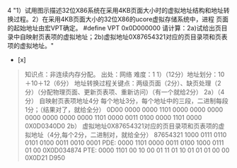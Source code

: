 4
"1）试用图示描述32位X86系统在采用4KB页面大小时的虚拟地址结构和地址转换过程。2）在采用4KB页面大小的32位X86的ucore虚拟存储系统中，进程
页面的起始地址由宏VPT确定。 #define VPT 0x0D000000
请计算：2a)试给出页目录中自映射页表项的虚拟地址；2b)虚拟地址0X87654321对应的页目录项和页表项的虚拟地址。"
- [x]  

> 知识点：非连续内存分配。
> 出处：网络
> 难度：1
> 1）（12分）地址划分：10＋10＋12（6分）
> 地址转换过程关键点：两级页面（2分）、缺页处理（2分）（分配物理页面、更新页表项、重新访问）（有一个就给2分） 2a）（4分） 自映射页表项地址4分
> 每个地址3分，每个地址中的三段，二进制每段1分；（结果对了，就给全分） 0D00 0000 0000 1101 0000 0000 0000 0000
> 0000 0000 0000 1101 0000 0011 0100 0000 1101 0000 0X0D0340D0 2b）
> 虚拟地址0X87654321对应的页目录项和页表项的虚拟地址（4分,每个2分，二进制对，就给全分） 87654321 1000 0111 0110 0101
> 0100 0011 0010 0001 PDE: 0000 1101 0000 0011 0100 1000 0111 01 00 0X0D034874
> PTE: 0000 1101 00 10 00 01 11 01 10 01 01 01 00 00 0X0D21 D950
